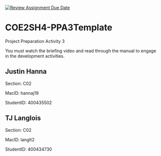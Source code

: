 [![Review Assignment Due Date](https://classroom.github.com/assets/deadline-readme-button-24ddc0f5d75046c5622901739e7c5dd533143b0c8e959d652212380cedb1ea36.svg)](https://classroom.github.com/a/gUachAgg)

# COE2SH4-PPA3Template

Project Preparation Activity 3

You must watch the briefing video and read through the manual to engage in the development activities.

## Justin Hanna

Section: C02

MacID: hannaj19

StudentID: 400435502

## TJ Langlois

Section: C02

MacID: langlt2

StudentID: 400434730
